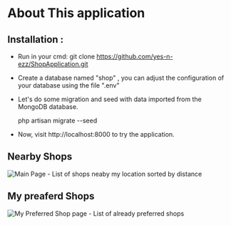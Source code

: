 
# About This application

## Installation :
- Run in your cmd: git clone https://github.com/yes-n-ezz/ShopApplication.git

- Create a database named "shop" , you can adjust the configuration of your database using  the file ".env"

- Let's do some migration and seed with data imported from the MongoDB database.

	php artisan migrate --seed

- Now, visit http://localhost:8000 to try the application.


## Nearby Shops
![Main Page - List of shops neaby my location sorted by distance](http://res.cloudinary.com/hapo/image/upload/v1514320664/NearbyShops_jch48k.png)

## My preaferd Shops
![My Preferred Shop page - List of already preferred shops](http://res.cloudinary.com/hapo/image/upload/v1514320846/My_preaferd_shops_ukii6t.png)
